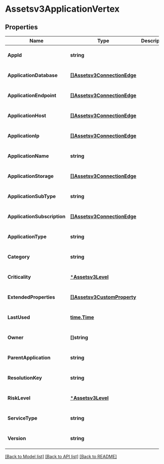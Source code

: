# Assetsv3ApplicationVertex

## Properties
Name | Type | Description | Notes
------------ | ------------- | ------------- | -------------
**AppId** | **string** |  | [optional] [default to null]
**ApplicationDatabase** | [**[]Assetsv3ConnectionEdge**](assetsv3ConnectionEdge.md) |  | [optional] [default to null]
**ApplicationEndpoint** | [**[]Assetsv3ConnectionEdge**](assetsv3ConnectionEdge.md) |  | [optional] [default to null]
**ApplicationHost** | [**[]Assetsv3ConnectionEdge**](assetsv3ConnectionEdge.md) |  | [optional] [default to null]
**ApplicationIp** | [**[]Assetsv3ConnectionEdge**](assetsv3ConnectionEdge.md) |  | [optional] [default to null]
**ApplicationName** | **string** |  | [optional] [default to null]
**ApplicationStorage** | [**[]Assetsv3ConnectionEdge**](assetsv3ConnectionEdge.md) |  | [optional] [default to null]
**ApplicationSubType** | **string** |  | [optional] [default to null]
**ApplicationSubscription** | [**[]Assetsv3ConnectionEdge**](assetsv3ConnectionEdge.md) |  | [optional] [default to null]
**ApplicationType** | **string** |  | [optional] [default to null]
**Category** | **string** |  | [optional] [default to null]
**Criticality** | [***Assetsv3Level**](assetsv3Level.md) |  | [optional] [default to null]
**ExtendedProperties** | [**[]Assetsv3CustomProperty**](assetsv3CustomProperty.md) |  | [optional] [default to null]
**LastUsed** | [**time.Time**](time.Time.md) |  | [optional] [default to null]
**Owner** | **[]string** |  | [optional] [default to null]
**ParentApplication** | **string** |  | [optional] [default to null]
**ResolutionKey** | **string** |  | [optional] [default to null]
**RiskLevel** | [***Assetsv3Level**](assetsv3Level.md) |  | [optional] [default to null]
**ServiceType** | **string** |  | [optional] [default to null]
**Version** | **string** |  | [optional] [default to null]

[[Back to Model list]](../README.md#documentation-for-models) [[Back to API list]](../README.md#documentation-for-api-endpoints) [[Back to README]](../README.md)

